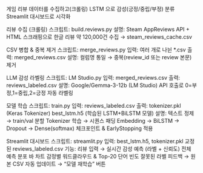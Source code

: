 게임 리뷰 데이터를 수집하고(크롤링)
LSTM 으로 감성(긍정/중립/부정) 분류
Streamlit 대시보드로 시각화


리뷰 수집 (크롤링)
스크립트: build.reviews.py
설명: Steam AppReviews API + HTML 스크래핑으로 한글 리뷰 약 120,000건 수집 → steam_reviews_cache.csv

CSV 병합 & 중복 제거
스크립트: merge_reviews.py
입력: 여러 개로 나뉜 *.csv
출력: merged_reviews.csv
설명: 컬럼명 통일 → 중복(review_id 또는 review 본문) 제거

LLM 감성 라벨링
스크립트: LM Studio.py
입력: merged_reviews.csv
출력: reviews_labeled.csv
설명: Google/Gemma-3-12b (LM Studio) API 호출로 0=부정,1=중립,2=긍정 자동 라벨링

모델 학습
스크립트: train.py
입력: reviews_labeled.csv
출력:
tokenizer.pkl (Keras Tokenizer)
best_lstm.h5 (학습된 LSTM+BiLSTM 모델)
설명:
텍스트 정제 → train/val 분할
Tokenizer 학습 → 시퀀스 패딩
Embedding → BiLSTM → Dropout → Dense(softmax)
체크포인트 & EarlyStopping 적용

Streamlit 대시보드
스크립트: streamlit.py
입력:
best_lstm.h5, tokenizer.pkl
교정된 reviews_labeled.csv
기능:
리뷰 입력 → 실시간 감성 예측 (라벨 + 신뢰도)
전체 예측 분포 바 차트
감정별 워드클라우드 & Top-20 단어 빈도
잘못된 라벨 피드백 → 원본 CSV 자동 업데이트 → “모델 재학습” 버튼


